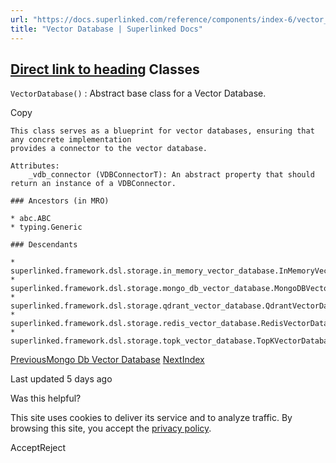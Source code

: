 ```yaml
---
url: "https://docs.superlinked.com/reference/components/index-6/vector_database"
title: "Vector Database | Superlinked Docs"
---
```


## [Direct link to heading](https://docs.superlinked.com/reference/components/index-6/vector_database\#classes)    Classes

`VectorDatabase()`
: Abstract base class for a Vector Database.

Copy

```inline-grid min-w-full grid-cols-[auto_1fr] [count-reset:line] print:whitespace-pre-wrap
This class serves as a blueprint for vector databases, ensuring that any concrete implementation
provides a connector to the vector database.

Attributes:
    _vdb_connector (VDBConnectorT): An abstract property that should return an instance of a VDBConnector.

### Ancestors (in MRO)

* abc.ABC
* typing.Generic

### Descendants

* superlinked.framework.dsl.storage.in_memory_vector_database.InMemoryVectorDatabase
* superlinked.framework.dsl.storage.mongo_db_vector_database.MongoDBVectorDatabase
* superlinked.framework.dsl.storage.qdrant_vector_database.QdrantVectorDatabase
* superlinked.framework.dsl.storage.redis_vector_database.RedisVectorDatabase
* superlinked.framework.dsl.storage.topk_vector_database.TopKVectorDatabase
```

[PreviousMongo Db Vector Database](https://docs.superlinked.com/reference/components/index-6/mongo_db_vector_database) [NextIndex](https://docs.superlinked.com/reference/components/index-7)

Last updated 5 days ago

Was this helpful?

This site uses cookies to deliver its service and to analyze traffic. By browsing this site, you accept the [privacy policy](https://superlinked.com/policies/privacy-policy).

AcceptReject